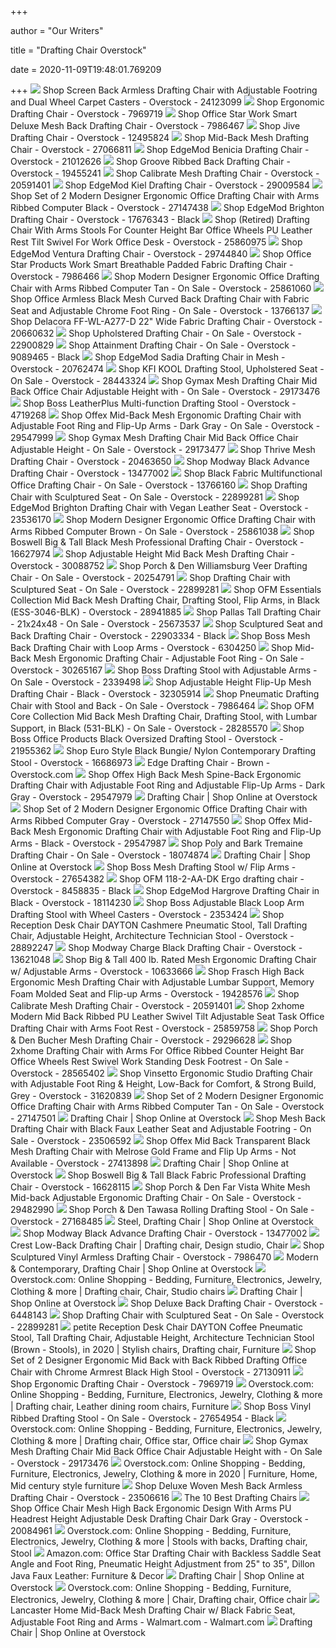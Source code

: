 +++
        
author = "Our Writers"
        
title = "Drafting Chair Overstock"
        
date = 2020-11-09T19:48:01.769209
        
+++
[ ![](https://ak1.ostkcdn.com/images/products/24123099/OSP-Home-Furnishings-Screen-Back-Armless-Drafting-Chair-5caed0f6-952c-4ffa-8b91-f48c0cc00566_600.jpg?impolicy=medium)](https://ak1.ostkcdn.com/images/products/24123099/OSP-Home-Furnishings-Screen-Back-Armless-Drafting-Chair-5caed0f6-952c-4ffa-8b91-f48c0cc00566_600.jpg?impolicy=medium) Shop Screen Back Armless Drafting Chair with Adjustable Footring and Dual  Wheel Carpet Casters - Overstock - 24123099
[ ![](https://ak1.ostkcdn.com/images/products/7969719/Office-Star-Products-Work-Smart-Urethane-Ergonomic-Drafting-Chair-4b9432dd-f4c1-439f-ae86-d2a485babdf1_600.jpg?impolicy=medium)](https://ak1.ostkcdn.com/images/products/7969719/Office-Star-Products-Work-Smart-Urethane-Ergonomic-Drafting-Chair-4b9432dd-f4c1-439f-ae86-d2a485babdf1_600.jpg?impolicy=medium) Shop Ergonomic Drafting Chair - Overstock - 7969719
[ ![](https://ak1.ostkcdn.com/images/products/7986467/Office-Star-Products-Work-Smart-Deluxe-Drafting-Chair-eac35481-1afd-4506-8cbc-bc6ef2d3c718_600.jpg?impolicy=medium)](https://ak1.ostkcdn.com/images/products/7986467/Office-Star-Products-Work-Smart-Deluxe-Drafting-Chair-eac35481-1afd-4506-8cbc-bc6ef2d3c718_600.jpg?impolicy=medium) Shop Office Star Work Smart Deluxe Mesh Back Drafting Chair - Overstock -  7986467
[ ![](https://ak1.ostkcdn.com/images/products/12495824/Jive-Drafting-Stool-7b0da3e9-d46b-4cfd-8754-c3de3b54fa9a_600.jpg?impolicy=medium)](https://ak1.ostkcdn.com/images/products/12495824/Jive-Drafting-Stool-7b0da3e9-d46b-4cfd-8754-c3de3b54fa9a_600.jpg?impolicy=medium) Shop Jive Drafting Chair - Overstock - 12495824
[ ![](https://ak1.ostkcdn.com/images/products/is/images/direct/b459776821aff12d8f7a464d1b26962a712c8c35/Mid-Back-Mesh-Swivel-Adjustable-Height-Drafting-Chair-%26-Waterfall-Seat.jpg?impolicy=medium)](https://ak1.ostkcdn.com/images/products/is/images/direct/b459776821aff12d8f7a464d1b26962a712c8c35/Mid-Back-Mesh-Swivel-Adjustable-Height-Drafting-Chair-%26-Waterfall-Seat.jpg?impolicy=medium) Shop Mid-Back Mesh Drafting Chair - Overstock - 27066811
[ ![](https://ak1.ostkcdn.com/images/products/21012626/Poly-and-Bark-Benicia-Drafting-Chair-164da3d8-c825-4d5e-860d-8531bad44794_600.jpg?impolicy=medium)](https://ak1.ostkcdn.com/images/products/21012626/Poly-and-Bark-Benicia-Drafting-Chair-164da3d8-c825-4d5e-860d-8531bad44794_600.jpg?impolicy=medium) Shop EdgeMod Benicia Drafting Chair - Overstock - 21012626
[ ![](https://ak1.ostkcdn.com/images/products/19455241/Groove-Ribbed-Back-Drafting-Chair-86ecacd0-5096-4566-9a9b-0f853c6b8ee9_600.jpg?impolicy=medium)](https://ak1.ostkcdn.com/images/products/19455241/Groove-Ribbed-Back-Drafting-Chair-86ecacd0-5096-4566-9a9b-0f853c6b8ee9_600.jpg?impolicy=medium) Shop Groove Ribbed Back Drafting Chair - Overstock - 19455241
[ ![](https://ak1.ostkcdn.com/images/products/20591401/Calibrate-Mesh-Drafting-Chair-80630f54-5648-48bf-bc30-cba5dd8e8f06_600.jpg?impolicy=medium)](https://ak1.ostkcdn.com/images/products/20591401/Calibrate-Mesh-Drafting-Chair-80630f54-5648-48bf-bc30-cba5dd8e8f06_600.jpg?impolicy=medium) Shop Calibrate Mesh Drafting Chair - Overstock - 20591401
[ ![](https://ak1.ostkcdn.com/images/products/29009584/Poly-and-Bark-Kiel-Drafting-Chair-e44b8d6f-1b1e-4b16-9880-8571555fa028_600.jpg?impolicy=medium)](https://ak1.ostkcdn.com/images/products/29009584/Poly-and-Bark-Kiel-Drafting-Chair-e44b8d6f-1b1e-4b16-9880-8571555fa028_600.jpg?impolicy=medium) Shop EdgeMod Kiel Drafting Chair - Overstock - 29009584
[ ![](https://ak1.ostkcdn.com/images/products/is/images/direct/ead13e24ed055116a0c2e93d5ac4df79e7bee5db/Set-of-2-Modern-Designer-Ergonomic-Office-Drafting-Chair-Office-With-Arms-Ribbed-Computer-Black.jpg?impolicy=medium)](https://ak1.ostkcdn.com/images/products/is/images/direct/ead13e24ed055116a0c2e93d5ac4df79e7bee5db/Set-of-2-Modern-Designer-Ergonomic-Office-Drafting-Chair-Office-With-Arms-Ribbed-Computer-Black.jpg?impolicy=medium) Shop Set of 2 Modern Designer Ergonomic Office Drafting Chair with Arms  Ribbed Computer Black - Overstock - 27147438
[ ![](https://ak1.ostkcdn.com/images/products/is/images/direct/deee7f0d23e6f51b8f0f544a9a19afb58f10e356/EdgeMod-Brighton-Drafting-Chair.jpg)](https://ak1.ostkcdn.com/images/products/is/images/direct/deee7f0d23e6f51b8f0f544a9a19afb58f10e356/EdgeMod-Brighton-Drafting-Chair.jpg) Shop EdgeMod Brighton Drafting Chair - Overstock - 17676343 - Black
[ ![](https://ak1.ostkcdn.com/images/products/is/images/direct/4f2f8aad806e6f3008335d2a8a6d4bf17d24fa99/Drafting-Chair-With-Arms-Stools-For-Counter-Height-Bar-Office-Wheels-PU-Leather-Rest-Tilt-Swivel-For-Work-Office-Desk-Gray.jpg?impolicy=medium)](https://ak1.ostkcdn.com/images/products/is/images/direct/4f2f8aad806e6f3008335d2a8a6d4bf17d24fa99/Drafting-Chair-With-Arms-Stools-For-Counter-Height-Bar-Office-Wheels-PU-Leather-Rest-Tilt-Swivel-For-Work-Office-Desk-Gray.jpg?impolicy=medium) Shop (Retired) Drafting Chair With Arms Stools For Counter Height Bar  Office Wheels PU Leather Rest Tilt Swivel For Work Office Desk - Overstock  - 25860975
[ ![](https://ak1.ostkcdn.com/images/products/29744840/Edgemod-Ventura-Drafting-Chair-2e043d64-22e1-48bc-839d-e089cd98d50e_600.jpg?impolicy=medium)](https://ak1.ostkcdn.com/images/products/29744840/Edgemod-Ventura-Drafting-Chair-2e043d64-22e1-48bc-839d-e089cd98d50e_600.jpg?impolicy=medium) Shop EdgeMod Ventura Drafting Chair - Overstock - 29744840
[ ![](https://ak1.ostkcdn.com/images/products/7986466/Office-Star-Products-Work-Smart-Breathable-Padded-Fabric-Drafting-Chair-f8778729-630a-4e70-ba16-624c0a88e7ec_600.jpg?impolicy=medium)](https://ak1.ostkcdn.com/images/products/7986466/Office-Star-Products-Work-Smart-Breathable-Padded-Fabric-Drafting-Chair-f8778729-630a-4e70-ba16-624c0a88e7ec_600.jpg?impolicy=medium) Shop Office Star Products Work Smart Breathable Padded Fabric Drafting Chair  - Overstock - 7986466
[ ![](https://ak1.ostkcdn.com/images/products/is/images/direct/0459622c1563200cf952646a0101f066a66908f8/Modern-Designer-Ergonomic-Office-Drafting-Chair-With-Arms-Ribbed-Computer-Tan.jpg?impolicy=medium)](https://ak1.ostkcdn.com/images/products/is/images/direct/0459622c1563200cf952646a0101f066a66908f8/Modern-Designer-Ergonomic-Office-Drafting-Chair-With-Arms-Ribbed-Computer-Tan.jpg?impolicy=medium) Shop Modern Designer Ergonomic Office Drafting Chair with Arms Ribbed  Computer Tan - On Sale - Overstock - 25861060
[ ![](https://ak1.ostkcdn.com/images/products/13766137/Office-Armless-Mesh-Curved-Back-Drafting-Chair-with-Black-Fabric-Seat-and-Adjustable-Chrome-Foot-Ring-90df79e5-2a02-4d8e-be87-ec03d00bf774_600.jpg?impolicy=medium)](https://ak1.ostkcdn.com/images/products/13766137/Office-Armless-Mesh-Curved-Back-Drafting-Chair-with-Black-Fabric-Seat-and-Adjustable-Chrome-Foot-Ring-90df79e5-2a02-4d8e-be87-ec03d00bf774_600.jpg?impolicy=medium) Shop Office Armless Black Mesh Curved Back Drafting Chair with Fabric Seat  and Adjustable Chrome Foot Ring - On Sale - Overstock - 13766137
[ ![](https://ak1.ostkcdn.com/images/products/is/images/direct/1c2783e1602f2111873eb782d6c6c0d2e7a7cd97/Delacora-FF-WL-A277-D-22%22-Wide-Fabric-Drafting-Chair.jpg?impolicy=medium)](https://ak1.ostkcdn.com/images/products/is/images/direct/1c2783e1602f2111873eb782d6c6c0d2e7a7cd97/Delacora-FF-WL-A277-D-22%22-Wide-Fabric-Drafting-Chair.jpg?impolicy=medium) Shop Delacora FF-WL-A277-D 22" Wide Fabric Drafting Chair - Overstock -  20660632
[ ![](https://ak1.ostkcdn.com/images/products/22900829/WorkSmart-Upholstered-Drafting-Chair-f50e7c91-6f32-4ef7-9910-603ccc316967_600.jpg?impolicy=medium)](https://ak1.ostkcdn.com/images/products/22900829/WorkSmart-Upholstered-Drafting-Chair-f50e7c91-6f32-4ef7-9910-603ccc316967_600.jpg?impolicy=medium) Shop Upholstered Drafting Chair - On Sale - Overstock - 22900829
[ ![](https://ak1.ostkcdn.com/images/products/9089465/Attainment-Drafting-Chair-2f9c90ef-388e-460a-bf51-12e03fde2e7e_600.jpg?impolicy=medium)](https://ak1.ostkcdn.com/images/products/9089465/Attainment-Drafting-Chair-2f9c90ef-388e-460a-bf51-12e03fde2e7e_600.jpg?impolicy=medium) Shop Attainment Drafting Chair - On Sale - Overstock - 9089465 - Black
[ ![](https://ak1.ostkcdn.com/images/products/20762474/Poly-and-Bark-Sadia-Drafting-Chair-in-Mesh-7a50cb41-6fd9-4089-9ca5-afd891e408bf_600.jpg?impolicy=medium)](https://ak1.ostkcdn.com/images/products/20762474/Poly-and-Bark-Sadia-Drafting-Chair-in-Mesh-7a50cb41-6fd9-4089-9ca5-afd891e408bf_600.jpg?impolicy=medium) Shop EdgeMod Sadia Drafting Chair in Mesh - Overstock - 20762474
[ ![](https://ak1.ostkcdn.com/images/products/28443324/KFI-KOOL-Drafting-Stool-Upholstered-Seat-5c18d487-85b2-4afe-b92e-04e2cad6167b_600.jpg?impolicy=medium)](https://ak1.ostkcdn.com/images/products/28443324/KFI-KOOL-Drafting-Stool-Upholstered-Seat-5c18d487-85b2-4afe-b92e-04e2cad6167b_600.jpg?impolicy=medium) Shop KFI KOOL Drafting Stool, Upholstered Seat - On Sale - Overstock -  28443324
[ ![](https://ak1.ostkcdn.com/images/products/is/images/direct/5d1691a4523a950abc8b4418add1edd3c732bdc1/Gymax-Mesh-Drafting-Chair-Mid-Back-Office-Chair-Adjustable-Height-with-Footrest-Ring.jpg)](https://ak1.ostkcdn.com/images/products/is/images/direct/5d1691a4523a950abc8b4418add1edd3c732bdc1/Gymax-Mesh-Drafting-Chair-Mid-Back-Office-Chair-Adjustable-Height-with-Footrest-Ring.jpg) Shop Gymax Mesh Drafting Chair Mid Back Office Chair Adjustable Height with  - On Sale - Overstock - 29173476
[ ![](https://ak1.ostkcdn.com/images/products/4719268/Boss-LeatherPlus-Multi-function-Drafting-Stool-bac60ae7-573b-44fa-aa1d-d54660e47ea9_600.jpg?impolicy=medium)](https://ak1.ostkcdn.com/images/products/4719268/Boss-LeatherPlus-Multi-function-Drafting-Stool-bac60ae7-573b-44fa-aa1d-d54660e47ea9_600.jpg?impolicy=medium) Shop Boss LeatherPlus Multi-function Drafting Stool - Overstock - 4719268
[ ![](https://ak1.ostkcdn.com/images/products/is/images/direct/3a5a79cfcc3306e784f24dc518890d8a3f3b38d9/Offex-Mid-Back-Mesh-Ergonomic-Drafting-Chair-with-Adjustable-Foot-Ring-and-Flip-Up-Arms---Dark-Gray.jpg?impolicy=medium)](https://ak1.ostkcdn.com/images/products/is/images/direct/3a5a79cfcc3306e784f24dc518890d8a3f3b38d9/Offex-Mid-Back-Mesh-Ergonomic-Drafting-Chair-with-Adjustable-Foot-Ring-and-Flip-Up-Arms---Dark-Gray.jpg?impolicy=medium) Shop Offex Mid-Back Mesh Ergonomic Drafting Chair with Adjustable Foot Ring  and Flip-Up Arms - Dark Gray - On Sale - Overstock - 29547999
[ ![](https://ak1.ostkcdn.com/images/products/is/images/direct/7bb46de22f4ff82323830a701fa816b7c4b06b5b/Gymax-Mesh-Drafting-Chair-Mid-Back-Office-Chair-Adjustable-Height.jpg?impolicy=medium)](https://ak1.ostkcdn.com/images/products/is/images/direct/7bb46de22f4ff82323830a701fa816b7c4b06b5b/Gymax-Mesh-Drafting-Chair-Mid-Back-Office-Chair-Adjustable-Height.jpg?impolicy=medium) Shop Gymax Mesh Drafting Chair Mid Back Office Chair Adjustable Height - On  Sale - Overstock - 29173477
[ ![](https://ak1.ostkcdn.com/images/products/20463650/Thrive-Mesh-Drafting-Chair-798e4a5a-2fd4-4f27-8bf7-fd555e5bcedf_600.jpg?impolicy=medium)](https://ak1.ostkcdn.com/images/products/20463650/Thrive-Mesh-Drafting-Chair-798e4a5a-2fd4-4f27-8bf7-fd555e5bcedf_600.jpg?impolicy=medium) Shop Thrive Mesh Drafting Chair - Overstock - 20463650
[ ![](https://ak1.ostkcdn.com/images/products/13477002/Advance-Drafting-Stool-9b9ff7ec-bfd7-45c7-b032-39eafd72f10a_600.jpg?impolicy=medium)](https://ak1.ostkcdn.com/images/products/13477002/Advance-Drafting-Stool-9b9ff7ec-bfd7-45c7-b032-39eafd72f10a_600.jpg?impolicy=medium) Shop Modway Black Advance Drafting Chair - Overstock - 13477002
[ ![](https://ak1.ostkcdn.com/images/products/13766160/Black-Multi-Functional-Office-Drafting-Chair-with-Adjustable-Chrome-Foot-Ring-500112a9-28a3-40d9-b496-f53212cbb712_600.jpg?impolicy=medium)](https://ak1.ostkcdn.com/images/products/13766160/Black-Multi-Functional-Office-Drafting-Chair-with-Adjustable-Chrome-Foot-Ring-500112a9-28a3-40d9-b496-f53212cbb712_600.jpg?impolicy=medium) Shop Black Fabric Multifunctional Office Drafting Chair - On Sale -  Overstock - 13766160
[ ![](https://ak1.ostkcdn.com/images/products/22899281/WorkSmart-Upholstered-Drafting-Chair-27230118-0f01-4ada-a5f7-1705ede10adf_600.jpg?impolicy=medium)](https://ak1.ostkcdn.com/images/products/22899281/WorkSmart-Upholstered-Drafting-Chair-27230118-0f01-4ada-a5f7-1705ede10adf_600.jpg?impolicy=medium) Shop Drafting Chair with Sculptured Seat - On Sale - Overstock - 22899281
[ ![](https://ak1.ostkcdn.com/images/products/is/images/direct/1aa77a350aa883194139701f7363f02daa70085b/Poly-and-Bark-Brighton-Drafting-Chair-with-Vegan-Leather-Seat.jpg?impolicy=medium)](https://ak1.ostkcdn.com/images/products/is/images/direct/1aa77a350aa883194139701f7363f02daa70085b/Poly-and-Bark-Brighton-Drafting-Chair-with-Vegan-Leather-Seat.jpg?impolicy=medium) Shop EdgeMod Brighton Drafting Chair with Vegan Leather Seat - Overstock -  23536170
[ ![](https://ak1.ostkcdn.com/images/products/is/images/direct/dad4ec019c093319b9cafd108552993f05041ddb/Modern-Designer-Ergonomic-Office-Drafting-Chair-With-Arms-Ribbed-Computer-Brown.jpg?impolicy=medium)](https://ak1.ostkcdn.com/images/products/is/images/direct/dad4ec019c093319b9cafd108552993f05041ddb/Modern-Designer-Ergonomic-Office-Drafting-Chair-With-Arms-Ribbed-Computer-Brown.jpg?impolicy=medium) Shop Modern Designer Ergonomic Office Drafting Chair with Arms Ribbed  Computer Brown - On Sale - Overstock - 25861038
[ ![](https://ak1.ostkcdn.com/images/products/is/images/direct/7d02583a7c96d24ae87212a3646a17065213a997/Boswell-Big-%26-Tall-Black-Mesh-Professional-Drafting-Chair.jpg?impolicy=medium)](https://ak1.ostkcdn.com/images/products/is/images/direct/7d02583a7c96d24ae87212a3646a17065213a997/Boswell-Big-%26-Tall-Black-Mesh-Professional-Drafting-Chair.jpg?impolicy=medium) Shop Boswell Big & Tall Black Mesh Professional Drafting Chair - Overstock  - 16627974
[ ![](https://ak1.ostkcdn.com/images/products/is/images/direct/9ec56a2fc32ae83e56aca51fe2c43a083f727012/Adjustable-Height-Mid-Back-Mesh-Drafting-Chair.jpg?impolicy=medium)](https://ak1.ostkcdn.com/images/products/is/images/direct/9ec56a2fc32ae83e56aca51fe2c43a083f727012/Adjustable-Height-Mid-Back-Mesh-Drafting-Chair.jpg?impolicy=medium) Shop Adjustable Height Mid Back Mesh Drafting Chair - Overstock - 30088752
[ ![](https://ak1.ostkcdn.com/images/products/20254791/Porch-Den-Williamsburg-Veer-Drafting-Chair-065f7b7c-5a60-4a7e-bdcb-c1f8ae68e2d0_600.jpg?impolicy=medium)](https://ak1.ostkcdn.com/images/products/20254791/Porch-Den-Williamsburg-Veer-Drafting-Chair-065f7b7c-5a60-4a7e-bdcb-c1f8ae68e2d0_600.jpg?impolicy=medium) Shop Porch & Den Williamsburg Veer Drafting Chair - On Sale - Overstock -  20254791
[ ![](https://ak1.ostkcdn.com/images/products/22899281/WorkSmart-Upholstered-Drafting-Chair-904699b8-bc34-4a61-903e-2b60995af387.jpg)](https://ak1.ostkcdn.com/images/products/22899281/WorkSmart-Upholstered-Drafting-Chair-904699b8-bc34-4a61-903e-2b60995af387.jpg) Shop Drafting Chair with Sculptured Seat - On Sale - Overstock - 22899281
[ ![](https://ak1.ostkcdn.com/images/products/28941885/OFM-Essentials-Collection-Mid-Back-Mesh-Drafting-Chair-Drafting-Stool-Flip-Arms-in-Black-ESS-3046-BLK-3738e094-7d5a-4004-adef-c6e57170661d_600.jpg?impolicy=medium)](https://ak1.ostkcdn.com/images/products/28941885/OFM-Essentials-Collection-Mid-Back-Mesh-Drafting-Chair-Drafting-Stool-Flip-Arms-in-Black-ESS-3046-BLK-3738e094-7d5a-4004-adef-c6e57170661d_600.jpg?impolicy=medium) Shop OFM Essentials Collection Mid Back Mesh Drafting Chair, Drafting Stool,  Flip Arms, in Black (ESS-3046-BLK) - Overstock - 28941885
[ ![](https://ak1.ostkcdn.com/images/products/is/images/direct/c5e7f9bef1ed8dc23f682f9e414d4973af667590/Pallas-Tall-Drafting-Chair.jpg?impolicy=medium)](https://ak1.ostkcdn.com/images/products/is/images/direct/c5e7f9bef1ed8dc23f682f9e414d4973af667590/Pallas-Tall-Drafting-Chair.jpg?impolicy=medium) Shop Pallas Tall Drafting Chair - 21x24x48 - On Sale - Overstock - 25673537
[ ![](https://ak1.ostkcdn.com/images/products/22903334/Work-Smart-sculptured-seat-and-back-drafting-chair-82976c7d-7442-4ebd-80a0-0a8a26c0ccdf.jpg)](https://ak1.ostkcdn.com/images/products/22903334/Work-Smart-sculptured-seat-and-back-drafting-chair-82976c7d-7442-4ebd-80a0-0a8a26c0ccdf.jpg) Shop Sculptured Seat and Back Drafting Chair - Overstock - 22903334 - Black
[ ![](https://ak1.ostkcdn.com/images/products/6304250/Boss-Mesh-Back-Drafting-Chair-with-Loop-Arms-P13934007.jpg?impolicy=medium)](https://ak1.ostkcdn.com/images/products/6304250/Boss-Mesh-Back-Drafting-Chair-with-Loop-Arms-P13934007.jpg?impolicy=medium) Shop Boss Mesh Back Drafting Chair with Loop Arms - Overstock - 6304250
[ ![](https://ak1.ostkcdn.com/images/products/is/images/direct/7e7b4964dfa44dd876bf8c508e8f1515184a70fa/Mid-Back-Mesh-Ergonomic-Drafting-Chair---Adjustable-Foot-Ring.jpg?impolicy=medium)](https://ak1.ostkcdn.com/images/products/is/images/direct/7e7b4964dfa44dd876bf8c508e8f1515184a70fa/Mid-Back-Mesh-Ergonomic-Drafting-Chair---Adjustable-Foot-Ring.jpg?impolicy=medium) Shop Mid-Back Mesh Ergonomic Drafting Chair - Adjustable Foot Ring - On  Sale - Overstock - 30265167
[ ![](https://ak1.ostkcdn.com/images/products/2339498/Boss-Drafting-Stool-with-Adjustable-Arms-fa6110bd-5e89-4179-868a-f04a64b41ff3_600.jpg?impolicy=medium)](https://ak1.ostkcdn.com/images/products/2339498/Boss-Drafting-Stool-with-Adjustable-Arms-fa6110bd-5e89-4179-868a-f04a64b41ff3_600.jpg?impolicy=medium) Shop Boss Drafting Stool with Adjustable Arms - On Sale - Overstock -  2339498
[ ![](https://ak1.ostkcdn.com/images/products/is/images/direct/d4c610cbcb7dd72df969df652cac353cf8e0bdfa/Adjustable-Height-Flip-Up-Mesh-Drafting-Chair.jpg?impolicy=medium)](https://ak1.ostkcdn.com/images/products/is/images/direct/d4c610cbcb7dd72df969df652cac353cf8e0bdfa/Adjustable-Height-Flip-Up-Mesh-Drafting-Chair.jpg?impolicy=medium) Shop Adjustable Height Flip-Up Mesh Drafting Chair - Black - Overstock -  32305914
[ ![](https://ak1.ostkcdn.com/images/products/7986464/Office-Star-Products-Work-Smart-Drafting-Chair-8c29077c-223d-4bce-8a7a-d7d49d961d9f_600.jpg?impolicy=medium)](https://ak1.ostkcdn.com/images/products/7986464/Office-Star-Products-Work-Smart-Drafting-Chair-8c29077c-223d-4bce-8a7a-d7d49d961d9f_600.jpg?impolicy=medium) Shop Pneumatic Drafting Chair with Stool and Back - On Sale - Overstock -  7986464
[ ![](https://ak1.ostkcdn.com/images/products/28285570/OFM-Core-Collection-Mid-Back-Mesh-Drafting-Chair-Drafting-Stool-with-Lumbar-Support-in-Black-531-BLK-0173cecb-3041-4ff7-8f2e-2781fef4a934_600.jpg?impolicy=medium)](https://ak1.ostkcdn.com/images/products/28285570/OFM-Core-Collection-Mid-Back-Mesh-Drafting-Chair-Drafting-Stool-with-Lumbar-Support-in-Black-531-BLK-0173cecb-3041-4ff7-8f2e-2781fef4a934_600.jpg?impolicy=medium) Shop OFM Core Collection Mid Back Mesh Drafting Chair, Drafting Stool, with  Lumbar Support, in Black (531-BLK) - On Sale - Overstock - 28285570
[ ![](https://ak1.ostkcdn.com/images/products/21955362/Boss-Office-Products-Black-Oversized-Drafting-Stool-29e8606b-3080-4449-b3e2-58ea068dfab4_600.jpg?impolicy=medium)](https://ak1.ostkcdn.com/images/products/21955362/Boss-Office-Products-Black-Oversized-Drafting-Stool-29e8606b-3080-4449-b3e2-58ea068dfab4_600.jpg?impolicy=medium) Shop Boss Office Products Black Oversized Drafting Stool - Overstock -  21955362
[ ![](https://ak1.ostkcdn.com/images/products/16686973/Bungie-Flat-Low-Back-Drafting-Stool-9bd9189f-c1da-4032-bea6-a5673147f27e_600.jpg?impolicy=medium)](https://ak1.ostkcdn.com/images/products/16686973/Bungie-Flat-Low-Back-Drafting-Stool-9bd9189f-c1da-4032-bea6-a5673147f27e_600.jpg?impolicy=medium) Shop Euro Style Black Bungie/ Nylon Contemporary Drafting Stool - Overstock  - 16686973
[ ![](https://ak1.ostkcdn.com/images/products/9089463/Verge-Drafting-Chair-in-Brown-Edge-Drafting-Chair-131ffd48-25c9-4666-91f9-d5e31987f8d8_600.jpg?impolicy=medium)](https://ak1.ostkcdn.com/images/products/9089463/Verge-Drafting-Chair-in-Brown-Edge-Drafting-Chair-131ffd48-25c9-4666-91f9-d5e31987f8d8_600.jpg?impolicy=medium) Edge Drafting Chair - Brown - Overstock.com
[ ![](https://ak1.ostkcdn.com/images/products/is/images/direct/6efb84695f8a39b41206e120335312f7fb6290d5/Offex-High-Back-Mesh-Spine-Back-Ergonomic-Drafting-Chair-with-Adjustable-Foot-Ring-and-Adjustable-Flip-Up-Arms---Dark-Gray.jpg?impolicy=medium)](https://ak1.ostkcdn.com/images/products/is/images/direct/6efb84695f8a39b41206e120335312f7fb6290d5/Offex-High-Back-Mesh-Spine-Back-Ergonomic-Drafting-Chair-with-Adjustable-Foot-Ring-and-Adjustable-Flip-Up-Arms---Dark-Gray.jpg?impolicy=medium) Shop Offex High Back Mesh Spine-Back Ergonomic Drafting Chair with  Adjustable Foot Ring and Adjustable Flip-Up Arms - Dark Gray - Overstock -  29547979
[ ![](https://ak1.ostkcdn.com/images/products/is/images/direct/2bc7090a1b8c0b189cfffb41850bbc8187c30abe/Home-Office-Swivel-Desk-Task-Chair.jpg?imwidth=200&impolicy=medium)](https://ak1.ostkcdn.com/images/products/is/images/direct/2bc7090a1b8c0b189cfffb41850bbc8187c30abe/Home-Office-Swivel-Desk-Task-Chair.jpg?imwidth=200&impolicy=medium) Drafting Chair | Shop Online at Overstock
[ ![](https://ak1.ostkcdn.com/images/products/is/images/direct/89e30d2c15f9b721e2b0400c5027930a7fc890c1/Set-of-2-Modern-Designer-Ergonomic-Office-Drafting-Chair-Office-With-Arms-Ribbed-Computer-Gray.jpg?impolicy=medium)](https://ak1.ostkcdn.com/images/products/is/images/direct/89e30d2c15f9b721e2b0400c5027930a7fc890c1/Set-of-2-Modern-Designer-Ergonomic-Office-Drafting-Chair-Office-With-Arms-Ribbed-Computer-Gray.jpg?impolicy=medium) Shop Set of 2 Modern Designer Ergonomic Office Drafting Chair with Arms  Ribbed Computer Gray - Overstock - 27147550
[ ![](https://ak1.ostkcdn.com/images/products/is/images/direct/a86e51a965949f4873479ee574322b3e1918ce09/Offex-Mid-Back-Mesh-Ergonomic-Drafting-Chair-with-Adjustable-Foot-Ring-and-Flip-Up-Arms---Black.jpg?impolicy=medium)](https://ak1.ostkcdn.com/images/products/is/images/direct/a86e51a965949f4873479ee574322b3e1918ce09/Offex-Mid-Back-Mesh-Ergonomic-Drafting-Chair-with-Adjustable-Foot-Ring-and-Flip-Up-Arms---Black.jpg?impolicy=medium) Shop Offex Mid-Back Mesh Ergonomic Drafting Chair with Adjustable Foot Ring  and Flip-Up Arms - Black - Overstock - 29547987
[ ![](https://ak1.ostkcdn.com/images/products/18074874/Poly-and-Bark-Tremaine-Drafting-Chair-31bedff8-45f8-4ace-8a25-be43e11c34bf.jpg)](https://ak1.ostkcdn.com/images/products/18074874/Poly-and-Bark-Tremaine-Drafting-Chair-31bedff8-45f8-4ace-8a25-be43e11c34bf.jpg) Shop Poly and Bark Tremaine Drafting Chair - On Sale - Overstock - 18074874
[ ![](https://ak1.ostkcdn.com/images/products/is/images/direct/9a1d594a465843dc947160ea9b889d602661cac4/Mid-Back-Transparent-Mesh-Drafting-Chair-with-Melrose-Gold-Frame-and-Flip-Up-Arms.jpg?imwidth=480&impolicy=medium)](https://ak1.ostkcdn.com/images/products/is/images/direct/9a1d594a465843dc947160ea9b889d602661cac4/Mid-Back-Transparent-Mesh-Drafting-Chair-with-Melrose-Gold-Frame-and-Flip-Up-Arms.jpg?imwidth=480&impolicy=medium) Drafting Chair | Shop Online at Overstock
[ ![](https://ak1.ostkcdn.com/images/products/27654382/Boss-Mesh-Drafting-Stool-w-Flip-Arms-N-A-47e23750-5553-4f65-b308-78668b84ee72_600.jpg?impolicy=medium)](https://ak1.ostkcdn.com/images/products/27654382/Boss-Mesh-Drafting-Stool-w-Flip-Arms-N-A-47e23750-5553-4f65-b308-78668b84ee72_600.jpg?impolicy=medium) Shop Boss Mesh Drafting Stool w/ Flip Arms - Overstock - 27654382
[ ![](https://ak1.ostkcdn.com/images/products/8458835/OFM-118-2-AA-DK-Ergo-drafting-chair-c3fdafd3-4daa-4305-b744-0ec8be2630e6_600.jpg?impolicy=medium)](https://ak1.ostkcdn.com/images/products/8458835/OFM-118-2-AA-DK-Ergo-drafting-chair-c3fdafd3-4daa-4305-b744-0ec8be2630e6_600.jpg?impolicy=medium) Shop OFM 118-2-AA-DK Ergo drafting chair - Overstock - 8458835 - Black
[ ![](https://ak1.ostkcdn.com/images/products/18114230/Poly-and-Bark-Hargrove-Drafting-Chair-in-Black-cad8c80d-ef22-4b68-a0c5-5572c7e1b53f_600.jpg?impolicy=medium)](https://ak1.ostkcdn.com/images/products/18114230/Poly-and-Bark-Hargrove-Drafting-Chair-in-Black-cad8c80d-ef22-4b68-a0c5-5572c7e1b53f_600.jpg?impolicy=medium) Shop EdgeMod Hargrove Drafting Chair in Black - Overstock - 18114230
[ ![](https://ak1.ostkcdn.com/images/products/2353424/Boss-Adjustable-Black-Loop-Arm-Drafting-Stool-with-Wheel-Casters-d99be076-76b2-40e5-83d4-54e5d1a9c591_600.jpg?impolicy=medium)](https://ak1.ostkcdn.com/images/products/2353424/Boss-Adjustable-Black-Loop-Arm-Drafting-Stool-with-Wheel-Casters-d99be076-76b2-40e5-83d4-54e5d1a9c591_600.jpg?impolicy=medium) Shop Boss Adjustable Black Loop Arm Drafting Stool with Wheel Casters -  Overstock - 2353424
[ ![](https://ak1.ostkcdn.com/images/products/28892247/Reception-Desk-Chair-DAYTON-Cashmere-Pneumatic-Stool-Tall-Drafting-Chair-Adjustable-Height-Architecture-Technician-Stool-b5d63868-ec73-4b57-8914-9802af9f7c4b_600.jpg?impolicy=medium)](https://ak1.ostkcdn.com/images/products/28892247/Reception-Desk-Chair-DAYTON-Cashmere-Pneumatic-Stool-Tall-Drafting-Chair-Adjustable-Height-Architecture-Technician-Stool-b5d63868-ec73-4b57-8914-9802af9f7c4b_600.jpg?impolicy=medium) Shop Reception Desk Chair DAYTON Cashmere Pneumatic Stool, Tall Drafting  Chair, Adjustable Height, Architecture Technician Stool - Overstock -  28892247
[ ![](https://ak1.ostkcdn.com/images/products/13621048/Charge-Drafting-Stool-4c9ab83b-20e7-42b1-ba07-538000f2aca5_600.jpg?impolicy=medium)](https://ak1.ostkcdn.com/images/products/13621048/Charge-Drafting-Stool-4c9ab83b-20e7-42b1-ba07-538000f2aca5_600.jpg?impolicy=medium) Shop Modway Charge Black Drafting Chair - Overstock - 13621048
[ ![](https://ak1.ostkcdn.com/images/products/is/images/direct/071cbad67c9cb0557e1873861eea4c06589bf360/Big-%26-Tall-400-lb.-Rated-Black-Mesh-Ergonomic-Drafting-Chair-w--Adjustable-Arms.jpg?impolicy=medium)](https://ak1.ostkcdn.com/images/products/is/images/direct/071cbad67c9cb0557e1873861eea4c06589bf360/Big-%26-Tall-400-lb.-Rated-Black-Mesh-Ergonomic-Drafting-Chair-w--Adjustable-Arms.jpg?impolicy=medium) Shop Big & Tall 400 lb. Rated Mesh Ergonomic Drafting Chair w/ Adjustable  Arms - Overstock - 10633666
[ ![](https://ak1.ostkcdn.com/images/products/19428576/Frasch-High-Back-Ergonomic-Mesh-Drafting-Chair-with-Adjustable-Lumbar-Support-Memory-Foam-Molded-Seat-and-Flip-up-Arms-45b18e87-d0cb-4734-8719-e22cf9493c67_600.jpg?impolicy=medium)](https://ak1.ostkcdn.com/images/products/19428576/Frasch-High-Back-Ergonomic-Mesh-Drafting-Chair-with-Adjustable-Lumbar-Support-Memory-Foam-Molded-Seat-and-Flip-up-Arms-45b18e87-d0cb-4734-8719-e22cf9493c67_600.jpg?impolicy=medium) Shop Frasch High Back Ergonomic Mesh Drafting Chair with Adjustable Lumbar  Support, Memory Foam Molded Seat and Flip-up Arms - Overstock - 19428576
[ ![](https://ak1.ostkcdn.com/images/products/20591401/Calibrate-Mesh-Drafting-Chair-58b0bb4b-9963-49ae-86d1-bc7e72a8c0c3.jpg)](https://ak1.ostkcdn.com/images/products/20591401/Calibrate-Mesh-Drafting-Chair-58b0bb4b-9963-49ae-86d1-bc7e72a8c0c3.jpg) Shop Calibrate Mesh Drafting Chair - Overstock - 20591401
[ ![](https://ak1.ostkcdn.com/images/products/is/images/direct/76978e3e36ef730bbf6ed29406ac9d6ec082fe9d/2xhome-Modern-Mid-Back-Ribbed-PU-Leather-Swivel-Tilt-Adjustable-Seat-Task-Office-Drafting-Chair-With-Arms-Foot-Rest.jpg?impolicy=medium)](https://ak1.ostkcdn.com/images/products/is/images/direct/76978e3e36ef730bbf6ed29406ac9d6ec082fe9d/2xhome-Modern-Mid-Back-Ribbed-PU-Leather-Swivel-Tilt-Adjustable-Seat-Task-Office-Drafting-Chair-With-Arms-Foot-Rest.jpg?impolicy=medium) Shop 2xhome Modern Mid Back Ribbed PU Leather Swivel Tilt Adjustable Seat  Task Office Drafting Chair with Arms Foot Rest - Overstock - 25859758
[ ![](https://ak1.ostkcdn.com/images/products/is/images/direct/49c3a7f524dd2083bf37b158a716bbffece4a745/Porch-%26-Den-Bucher-Mesh-Drafting-Chair.jpg?impolicy=medium)](https://ak1.ostkcdn.com/images/products/is/images/direct/49c3a7f524dd2083bf37b158a716bbffece4a745/Porch-%26-Den-Bucher-Mesh-Drafting-Chair.jpg?impolicy=medium) Shop Porch & Den Bucher Mesh Drafting Chair - Overstock - 29296628
[ ![](https://ak1.ostkcdn.com/images/products/is/images/direct/b5804d4567f0e55020253b96bda0957c68066278/2xhome-Drafting-Chair-With-Arms-For-Office-Ribbed-Counter-Height-Bar-Office-Wheels-Rest-Swivel-Work-Standing-Desk-Footrest.jpg)](https://ak1.ostkcdn.com/images/products/is/images/direct/b5804d4567f0e55020253b96bda0957c68066278/2xhome-Drafting-Chair-With-Arms-For-Office-Ribbed-Counter-Height-Bar-Office-Wheels-Rest-Swivel-Work-Standing-Desk-Footrest.jpg) Shop 2xhome Drafting Chair with Arms For Office Ribbed Counter Height Bar  Office Wheels Rest Swivel Work Standing Desk Footrest - On Sale - Overstock  - 28565402
[ ![](https://ak1.ostkcdn.com/images/products/is/images/direct/8d82dd04768ca25b259d12584ee470fac17073da/Vinsetto-Ergonomic-Studio-Drafting-Chair-with-Adjustable-Foot-Ring-%26-Height%2C-Low-Back-for-Comfort%2C-%26-Strong-Build%2C-Grey.jpg?impolicy=medium)](https://ak1.ostkcdn.com/images/products/is/images/direct/8d82dd04768ca25b259d12584ee470fac17073da/Vinsetto-Ergonomic-Studio-Drafting-Chair-with-Adjustable-Foot-Ring-%26-Height%2C-Low-Back-for-Comfort%2C-%26-Strong-Build%2C-Grey.jpg?impolicy=medium) Shop Vinsetto Ergonomic Studio Drafting Chair with Adjustable Foot Ring &  Height, Low-Back for Comfort, & Strong Build, Grey - Overstock - 31620839
[ ![](https://ak1.ostkcdn.com/images/products/is/images/direct/382f8f2be1fc492f5d0f4183c43a0905ac50bf92/Set-of-2-Modern-Designer-Ergonomic-Office-Drafting-Chair-Office-With-Arms-Ribbed-Computer-Tan.jpg?impolicy=medium)](https://ak1.ostkcdn.com/images/products/is/images/direct/382f8f2be1fc492f5d0f4183c43a0905ac50bf92/Set-of-2-Modern-Designer-Ergonomic-Office-Drafting-Chair-Office-With-Arms-Ribbed-Computer-Tan.jpg?impolicy=medium) Shop Set of 2 Modern Designer Ergonomic Office Drafting Chair with Arms  Ribbed Computer Tan - On Sale - Overstock - 27147501
[ ![](https://ak1.ostkcdn.com/images/products/13621016/Articulate-Drafting-Stool-e24933ac-7f01-4918-a362-c1bac5080edf_1000.jpg?imwidth=200&impolicy=medium)](https://ak1.ostkcdn.com/images/products/13621016/Articulate-Drafting-Stool-e24933ac-7f01-4918-a362-c1bac5080edf_1000.jpg?imwidth=200&impolicy=medium) Drafting Chair | Shop Online at Overstock
[ ![](https://ak1.ostkcdn.com/images/products/23506592/Work-Smart-Mesh-Back-Drafting-Chair-with-Black-Faux-Leather-Seat-and-Adjustable-Footring-f03f74ca-0b67-45b5-ba3d-c9b60fd7ada9_600.jpg?impolicy=medium)](https://ak1.ostkcdn.com/images/products/23506592/Work-Smart-Mesh-Back-Drafting-Chair-with-Black-Faux-Leather-Seat-and-Adjustable-Footring-f03f74ca-0b67-45b5-ba3d-c9b60fd7ada9_600.jpg?impolicy=medium) Shop Mesh Back Drafting Chair with Black Faux Leather Seat and Adjustable  Footring - On Sale - Overstock - 23506592
[ ![](https://ak1.ostkcdn.com/images/products/is/images/direct/c41c60a6fed9dee889d87fbbd7896114d0a65eae/Offex-Mid-Back-Transparent-Black-Mesh-Drafting-Chair-with-Melrose-Gold-Frame-and-Flip-Up-Arms.jpg?impolicy=medium)](https://ak1.ostkcdn.com/images/products/is/images/direct/c41c60a6fed9dee889d87fbbd7896114d0a65eae/Offex-Mid-Back-Transparent-Black-Mesh-Drafting-Chair-with-Melrose-Gold-Frame-and-Flip-Up-Arms.jpg?impolicy=medium) Shop Offex Mid Back Transparent Black Mesh Drafting Chair with Melrose Gold  Frame and Flip Up Arms - Not Available - Overstock - 27413898
[ ![](https://ak1.ostkcdn.com/images/products/27654954/Boss-Vinyl-Ribbed-Drafting-Stool-N-A-0f548110-2863-4bd8-adc7-427026f02fc0_1000.jpg?imwidth=200&impolicy=medium)](https://ak1.ostkcdn.com/images/products/27654954/Boss-Vinyl-Ribbed-Drafting-Stool-N-A-0f548110-2863-4bd8-adc7-427026f02fc0_1000.jpg?imwidth=200&impolicy=medium) Drafting Chair | Shop Online at Overstock
[ ![](https://ak1.ostkcdn.com/images/products/is/images/direct/0869d958b6057250218f74b25b52f14621ec65a3/Boswell-Big-%26-Tall-Black-Fabric-Professional-Drafting-Chair.jpg?impolicy=medium)](https://ak1.ostkcdn.com/images/products/is/images/direct/0869d958b6057250218f74b25b52f14621ec65a3/Boswell-Big-%26-Tall-Black-Fabric-Professional-Drafting-Chair.jpg?impolicy=medium) Shop Boswell Big & Tall Black Fabric Professional Drafting Chair - Overstock  - 16628115
[ ![](https://ak1.ostkcdn.com/images/products/29482990/Offex-Mid-Back-Mesh-Ergonomic-Drafting-Chair-with-Adjustable-Foot-Ring-and-Flip-Up-Arms-White-ca6ec757-60e0-4966-b171-52551cf6454c_600.jpg?impolicy=medium)](https://ak1.ostkcdn.com/images/products/29482990/Offex-Mid-Back-Mesh-Ergonomic-Drafting-Chair-with-Adjustable-Foot-Ring-and-Flip-Up-Arms-White-ca6ec757-60e0-4966-b171-52551cf6454c_600.jpg?impolicy=medium) Shop Porch & Den Far Vista White Mesh Mid-back Adjustable Ergonomic Drafting  Chair - On Sale - Overstock - 29482990
[ ![](https://ak1.ostkcdn.com/images/products/27168485/Porch-Den-Tawasa-Rolling-Drafting-Stool-cfe5dacd-bf06-4f52-940d-a9b99eebe181_600.jpg?impolicy=medium)](https://ak1.ostkcdn.com/images/products/27168485/Porch-Den-Tawasa-Rolling-Drafting-Stool-cfe5dacd-bf06-4f52-940d-a9b99eebe181_600.jpg?impolicy=medium) Shop Porch & Den Tawasa Rolling Drafting Stool - On Sale - Overstock -  27168485
[ ![](https://ak1.ostkcdn.com/images/products/13995633/Safco-Height-Adjustable-T-Pad-Arms-for-Apprentice-Series-Chairs-Black-Pair-6fac8b99-1c74-4045-98ff-31a36593302b_1000.jpg)](https://ak1.ostkcdn.com/images/products/13995633/Safco-Height-Adjustable-T-Pad-Arms-for-Apprentice-Series-Chairs-Black-Pair-6fac8b99-1c74-4045-98ff-31a36593302b_1000.jpg) Steel, Drafting Chair | Shop Online at Overstock
[ ![](https://ak1.ostkcdn.com/images/products/13477002/Advance-Drafting-Stool-48926a9b-d305-43f7-8c68-dae45a30523f_600.jpg?impolicy=medium)](https://ak1.ostkcdn.com/images/products/13477002/Advance-Drafting-Stool-48926a9b-d305-43f7-8c68-dae45a30523f_600.jpg?impolicy=medium) Shop Modway Black Advance Drafting Chair - Overstock - 13477002
[ ![](https://i.pinimg.com/originals/e3/3d/91/e33d91ae7aa45e813f18ac32d1b29f2d.jpg)](https://i.pinimg.com/originals/e3/3d/91/e33d91ae7aa45e813f18ac32d1b29f2d.jpg) Crest Low-Back Drafting Chair | Drafting chair, Design studio, Chair
[ ![](https://ak1.ostkcdn.com/images/products/7986470/Office-Star-Products-Work-Smart-Sculptured-Vinyl-Armless-Drafting-Chair-209a11f5-4940-4473-a81d-86c63b5b3d4a_600.jpg?impolicy=medium)](https://ak1.ostkcdn.com/images/products/7986470/Office-Star-Products-Work-Smart-Sculptured-Vinyl-Armless-Drafting-Chair-209a11f5-4940-4473-a81d-86c63b5b3d4a_600.jpg?impolicy=medium) Shop Sculptured Vinyl Armless Drafting Chair - Overstock - 7986470
[ ![](https://ak1.ostkcdn.com/images/products/7986462/Office-Star-Products-Work-Smart-Backless-Drafting-Saddle-Seat-Stool-in-Black-5c5036fb-3099-4536-9c6d-dc548cc510ee_1000.jpg?imwidth=200&impolicy=medium)](https://ak1.ostkcdn.com/images/products/7986462/Office-Star-Products-Work-Smart-Backless-Drafting-Saddle-Seat-Stool-in-Black-5c5036fb-3099-4536-9c6d-dc548cc510ee_1000.jpg?imwidth=200&impolicy=medium) Modern & Contemporary, Drafting Chair | Shop Online at Overstock
[ ![](https://i.pinimg.com/originals/ea/d5/4b/ead54b2fd3c1687ee6baa44a631442f3.jpg)](https://i.pinimg.com/originals/ea/d5/4b/ead54b2fd3c1687ee6baa44a631442f3.jpg) Overstock.com: Online Shopping - Bedding, Furniture, Electronics, Jewelry,  Clothing & more | Drafting chair, Chair, Studio chairs
[ ![](https://ak1.ostkcdn.com/images/products/is/images/direct/f0780cc7cff2dd39e4ca6afae587a339bffc7c21/Home-Office-Swivel-Desk-Task-Chair-for-Living-Room-Bed-Room-Modern-Leisure-Arm-Chair.jpg?imwidth=200&impolicy=medium)](https://ak1.ostkcdn.com/images/products/is/images/direct/f0780cc7cff2dd39e4ca6afae587a339bffc7c21/Home-Office-Swivel-Desk-Task-Chair-for-Living-Room-Bed-Room-Modern-Leisure-Arm-Chair.jpg?imwidth=200&impolicy=medium) Drafting Chair | Shop Online at Overstock
[ ![](https://ak1.ostkcdn.com/images/products/6448143/Office-Star-Deluxe-AirGrid-Back-Drafting-Chair-53e785b0-6dd8-4810-bd8f-2d0ff21fcf49_600.jpg?impolicy=medium)](https://ak1.ostkcdn.com/images/products/6448143/Office-Star-Deluxe-AirGrid-Back-Drafting-Chair-53e785b0-6dd8-4810-bd8f-2d0ff21fcf49_600.jpg?impolicy=medium) Shop Deluxe Back Drafting Chair - Overstock - 6448143
[ ![](https://ak1.ostkcdn.com/images/products/22899281/WorkSmart-Upholstered-Drafting-Chair-7c3161bd-f7e3-446d-99ad-d9bd37169153.jpg)](https://ak1.ostkcdn.com/images/products/22899281/WorkSmart-Upholstered-Drafting-Chair-7c3161bd-f7e3-446d-99ad-d9bd37169153.jpg) Shop Drafting Chair with Sculptured Seat - On Sale - Overstock - 22899281
[ ![](https://i.pinimg.com/originals/b6/00/c5/b600c56601518f50e1055f928aee0cd1.jpg)](https://i.pinimg.com/originals/b6/00/c5/b600c56601518f50e1055f928aee0cd1.jpg) petite Reception Desk Chair DAYTON Coffee Pneumatic Stool, Tall Drafting  Chair, Adjustable Height, Architecture Technician Stool (Brown - Stools),  in 2020 | Stylish chairs, Drafting chair, Furniture
[ ![](https://ak1.ostkcdn.com/images/products/is/images/direct/3ec31fb90a0c85a17d3d575d6e96cc80ddeed85a/Set-of-2-Modern-Ergonomic-Mid-Back-Ribbed-Drafting-Office-Chair-with-Chrome-Armrest-Black.jpg?impolicy=medium)](https://ak1.ostkcdn.com/images/products/is/images/direct/3ec31fb90a0c85a17d3d575d6e96cc80ddeed85a/Set-of-2-Modern-Ergonomic-Mid-Back-Ribbed-Drafting-Office-Chair-with-Chrome-Armrest-Black.jpg?impolicy=medium) Shop Set of 2 Designer Ergonomic Mid Back with Back Ribbed Drafting Office  Chair with Chrome Armrest Black High Stool - Overstock - 27130911
[ ![](https://ak1.ostkcdn.com/images/products/7969719/Office-Star-Products-Work-Smart-Urethane-Ergonomic-Drafting-Chair-459d4705-a656-4a6d-9cf5-d9f8fbe48ca3.jpg)](https://ak1.ostkcdn.com/images/products/7969719/Office-Star-Products-Work-Smart-Urethane-Ergonomic-Drafting-Chair-459d4705-a656-4a6d-9cf5-d9f8fbe48ca3.jpg) Shop Ergonomic Drafting Chair - Overstock - 7969719
[ ![](https://i.pinimg.com/originals/c0/ba/24/c0ba24e2cd7ff7fbd0fa37b5a887b0a9.jpg)](https://i.pinimg.com/originals/c0/ba/24/c0ba24e2cd7ff7fbd0fa37b5a887b0a9.jpg) Overstock.com: Online Shopping - Bedding, Furniture, Electronics, Jewelry,  Clothing & more | Drafting chair, Leather dining room chairs, Furniture
[ ![](https://ak1.ostkcdn.com/images/products/27654954/Boss-Vinyl-Ribbed-Drafting-Stool-N-A-b98ae72f-e368-4789-b8bc-fc05a91f6a2f_600.jpg?impolicy=medium)](https://ak1.ostkcdn.com/images/products/27654954/Boss-Vinyl-Ribbed-Drafting-Stool-N-A-b98ae72f-e368-4789-b8bc-fc05a91f6a2f_600.jpg?impolicy=medium) Shop Boss Vinyl Ribbed Drafting Stool - On Sale - Overstock - 27654954 -  Black
[ ![](https://i.pinimg.com/originals/72/14/ed/7214ed4aa17ea49c78a302bcc0e628f7.jpg)](https://i.pinimg.com/originals/72/14/ed/7214ed4aa17ea49c78a302bcc0e628f7.jpg) Overstock.com: Online Shopping - Bedding, Furniture, Electronics, Jewelry,  Clothing & more | Drafting chair, Office star, Office chair
[ ![](https://ak1.ostkcdn.com/images/products/is/images/direct/46c4d71e3df2adee287b05122722393aa5334ef0/Gymax-Mesh-Drafting-Chair-Mid-Back-Office-Chair-Adjustable-Height-with-Footrest-Ring.jpg?impolicy=medium)](https://ak1.ostkcdn.com/images/products/is/images/direct/46c4d71e3df2adee287b05122722393aa5334ef0/Gymax-Mesh-Drafting-Chair-Mid-Back-Office-Chair-Adjustable-Height-with-Footrest-Ring.jpg?impolicy=medium) Shop Gymax Mesh Drafting Chair Mid Back Office Chair Adjustable Height with  - On Sale - Overstock - 29173476
[ ![](https://i.pinimg.com/originals/f0/fd/d8/f0fdd81e797d4bc2b646fe7bbbc1c456.png)](https://i.pinimg.com/originals/f0/fd/d8/f0fdd81e797d4bc2b646fe7bbbc1c456.png) Overstock.com: Online Shopping - Bedding, Furniture, Electronics, Jewelry,  Clothing & more in 2020 | Furniture, Home, Mid century style furniture
[ ![](https://ak1.ostkcdn.com/images/products/23506616/Work-Smart-Deluxe-Woven-Mesh-Back-Armless-Drafting-Chair-fbab9502-e41a-467c-bcb2-f208de72186f_600.jpg?impolicy=medium)](https://ak1.ostkcdn.com/images/products/23506616/Work-Smart-Deluxe-Woven-Mesh-Back-Armless-Drafting-Chair-fbab9502-e41a-467c-bcb2-f208de72186f_600.jpg?impolicy=medium) Shop Deluxe Woven Mesh Back Armless Drafting Chair - Overstock - 23506616
[ ![](https://images-na.ssl-images-amazon.com/images/I/41DeteBElEL.jpg)](https://images-na.ssl-images-amazon.com/images/I/41DeteBElEL.jpg) The 10 Best Drafting Chairs
[ ![](https://ak1.ostkcdn.com/images/products/20084961/Office-Chair-Mesh-High-Back-Ergonomic-Design-With-Arms-PU-Headrest-Height-Adjustable-Desk-Drafting-Chair-Dark-Gray-9ba3251f-a8a1-46ba-bdbb-3bdf643fbe7e.jpg)](https://ak1.ostkcdn.com/images/products/20084961/Office-Chair-Mesh-High-Back-Ergonomic-Design-With-Arms-PU-Headrest-Height-Adjustable-Desk-Drafting-Chair-Dark-Gray-9ba3251f-a8a1-46ba-bdbb-3bdf643fbe7e.jpg) Shop Office Chair Mesh High Back Ergonomic Design With Arms PU Headrest  Height Adjustable Desk Drafting Chair Dark Gray - Overstock - 20084961
[ ![](https://i.pinimg.com/originals/c1/6e/49/c16e49cb74e5bcb693173a5444d9ed3b.jpg)](https://i.pinimg.com/originals/c1/6e/49/c16e49cb74e5bcb693173a5444d9ed3b.jpg) Overstock.com: Online Shopping - Bedding, Furniture, Electronics, Jewelry,  Clothing & more | Stools with backs, Drafting chair, Stool
[ ![](https://images-na.ssl-images-amazon.com/images/I/71yftHCCTdL._AC_SL1500_.jpg)](https://images-na.ssl-images-amazon.com/images/I/71yftHCCTdL._AC_SL1500_.jpg) Amazon.com: Office Star Drafting Chair with Backless Saddle Seat Angle and  Foot Ring, Pneumatic Height Adjustment from 25" to 35", Dillon Java Faux  Leather: Furniture & Decor
[ ![](https://ak1.ostkcdn.com/images/products/6455190/Office-Star-Big-Mans-Dark-AirGrid-Back-with-Black-Mesh-Seat-Double-Layer-Seat-Drafting-Chair-N-A-342caa5e-18b6-482c-8cb9-1d08f971fd75_1000.jpg?imwidth=200&impolicy=medium)](https://ak1.ostkcdn.com/images/products/6455190/Office-Star-Big-Mans-Dark-AirGrid-Back-with-Black-Mesh-Seat-Double-Layer-Seat-Drafting-Chair-N-A-342caa5e-18b6-482c-8cb9-1d08f971fd75_1000.jpg?imwidth=200&impolicy=medium) Drafting Chair | Shop Online at Overstock
[ ![](https://i.pinimg.com/originals/99/04/d3/9904d32acd36af0cb055bf027df005e8.jpg)](https://i.pinimg.com/originals/99/04/d3/9904d32acd36af0cb055bf027df005e8.jpg) Overstock.com: Online Shopping - Bedding, Furniture, Electronics, Jewelry,  Clothing & more | Chair, Drafting chair, Office chair
[ ![](https://i5.walmartimages.com/asr/92d6f226-032f-456d-be42-053fe9505e41.31cc541140787cb6e1c91ba96c813905.jpeg)](https://i5.walmartimages.com/asr/92d6f226-032f-456d-be42-053fe9505e41.31cc541140787cb6e1c91ba96c813905.jpeg) Lancaster Home Mid-Back Mesh Drafting Chair w/ Black Fabric Seat,  Adjustable Foot Ring and Arms - Walmart.com - Walmart.com
[ ![](https://ak1.ostkcdn.com/images/products/8231646/Navy-Moon-Series-Drafting-Chair-cfb55492-9987-497f-bf72-81786c295c6c_1000.jpg?imwidth=200&impolicy=medium)](https://ak1.ostkcdn.com/images/products/8231646/Navy-Moon-Series-Drafting-Chair-cfb55492-9987-497f-bf72-81786c295c6c_1000.jpg?imwidth=200&impolicy=medium) Drafting Chair | Shop Online at Overstock
